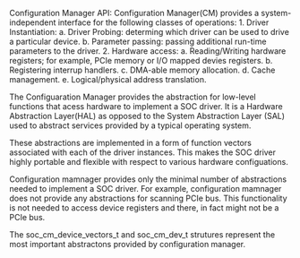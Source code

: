 Configuration Manager API:
Configuration Manager(CM) provides a system-independent interface for the following classes of operations:
    1. Driver Instantiation:
        a. Driver Probing: determing which driver can be used to drive a particular device.
        b. Parameter passing: passing additional run-time parameters to the driver.
    2. Hardware access:
        a. Reading/Writing hardware registers; for example, PCIe memory or I/O mapped devies registers.
        b. Registering interrup handlers.
        c. DMA-able memory allocation.
        d. Cache management.
        e. Logical/physical address translation.


The Configuaration Manager provides the abstraction for low-level functions that acess hardware to implement a SOC driver. It is a Hardware Abstraction Layer(HAL) as opposed to the System Abstraction Layer (SAL) used to abstract services provided by a typical operating system.

These abstractions are implemented in a form of function vectors associated with each of the driver instances. This makes the SOC driver highly portable and flexible with respect to various hardware configuations.

Configuration mamnager provides only the minimal number of abstractions needed to implement a SOC driver. For example, configuration mamnager does not provide any abstractions for scanning PCIe bus. This functionality is not needed to access device registers and there, in fact might not be a PCIe bus.

The soc_cm_device_vectors_t and soc_cm_dev_t strutures represent the most important abstractons provided by configuration manager.
